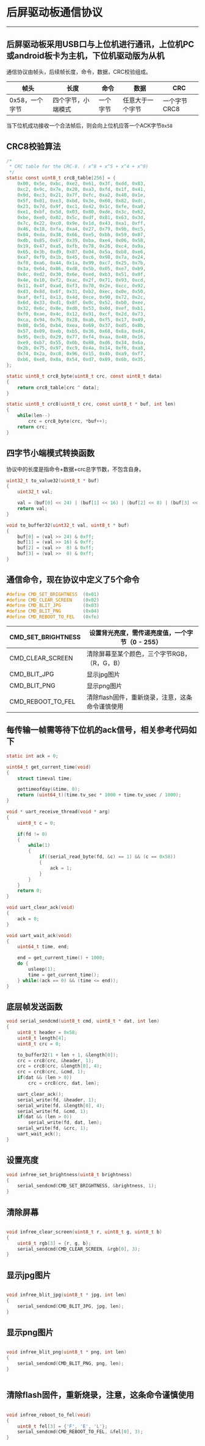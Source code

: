 # 后屏驱动板通信协议

***

## 后屏驱动板采用USB口与上位机进行通讯，上位机PC或android板卡为主机，下位机驱动版为从机

通信协议由帧头，后续帧长度，命令，数据，CRC校验组成。

| 帧头           | 长度               | 命令     | 数据             | CRC          |
| -------------- | ------------------ | -------- | ---------------- | ------------ |
| 0x58，一个字节 | 四个字节，小端模式 | 一个字节 | 任意大于一个字节 | 一个字节CRC8 |

当下位机成功接收一个合法帧后，则会向上位机应答一个ACK字节`0x58`

## CRC8校验算法
```c
/*
 * CRC table for the CRC-8. ( x^8 + x^5 + x^4 + x^0)
 */
static const uint8_t crc8_table[256] = {
	0x00, 0x5e, 0xbc, 0xe2, 0x61, 0x3f, 0xdd, 0x83,
	0xc2, 0x9c, 0x7e, 0x20, 0xa3, 0xfd, 0x1f, 0x41,
	0x9d, 0xc3, 0x21, 0x7f, 0xfc, 0xa2, 0x40, 0x1e,
	0x5f, 0x01, 0xe3, 0xbd, 0x3e, 0x60, 0x82, 0xdc,
	0x23, 0x7d, 0x9f, 0xc1, 0x42, 0x1c, 0xfe, 0xa0,
	0xe1, 0xbf, 0x5d, 0x03, 0x80, 0xde, 0x3c, 0x62,
	0xbe, 0xe0, 0x02, 0x5c, 0xdf, 0x81, 0x63, 0x3d,
	0x7c, 0x22, 0xc0, 0x9e, 0x1d, 0x43, 0xa1, 0xff,
	0x46, 0x18, 0xfa, 0xa4, 0x27, 0x79, 0x9b, 0xc5,
	0x84, 0xda, 0x38, 0x66, 0xe5, 0xbb, 0x59, 0x07,
	0xdb, 0x85, 0x67, 0x39, 0xba, 0xe4, 0x06, 0x58,
	0x19, 0x47, 0xa5, 0xfb, 0x78, 0x26, 0xc4, 0x9a,
	0x65, 0x3b, 0xd9, 0x87, 0x04, 0x5a, 0xb8, 0xe6,
	0xa7, 0xf9, 0x1b, 0x45, 0xc6, 0x98, 0x7a, 0x24,
	0xf8, 0xa6, 0x44, 0x1a, 0x99, 0xc7, 0x25, 0x7b,
	0x3a, 0x64, 0x86, 0xd8, 0x5b, 0x05, 0xe7, 0xb9,
	0x8c, 0xd2, 0x30, 0x6e, 0xed, 0xb3, 0x51, 0x0f,
	0x4e, 0x10, 0xf2, 0xac, 0x2f, 0x71, 0x93, 0xcd,
	0x11, 0x4f, 0xad, 0xf3, 0x70, 0x2e, 0xcc, 0x92,
	0xd3, 0x8d, 0x6f, 0x31, 0xb2, 0xec, 0x0e, 0x50,
	0xaf, 0xf1, 0x13, 0x4d, 0xce, 0x90, 0x72, 0x2c,
	0x6d, 0x33, 0xd1, 0x8f, 0x0c, 0x52, 0xb0, 0xee,
	0x32, 0x6c, 0x8e, 0xd0, 0x53, 0x0d, 0xef, 0xb1,
	0xf0, 0xae, 0x4c, 0x12, 0x91, 0xcf, 0x2d, 0x73,
	0xca, 0x94, 0x76, 0x28, 0xab, 0xf5, 0x17, 0x49,
	0x08, 0x56, 0xb4, 0xea, 0x69, 0x37, 0xd5, 0x8b,
	0x57, 0x09, 0xeb, 0xb5, 0x36, 0x68, 0x8a, 0xd4,
	0x95, 0xcb, 0x29, 0x77, 0xf4, 0xaa, 0x48, 0x16,
	0xe9, 0xb7, 0x55, 0x0b, 0x88, 0xd6, 0x34, 0x6a,
	0x2b, 0x75, 0x97, 0xc9, 0x4a, 0x14, 0xf6, 0xa8,
	0x74, 0x2a, 0xc8, 0x96, 0x15, 0x4b, 0xa9, 0xf7,
	0xb6, 0xe8, 0x0a, 0x54, 0xd7, 0x89, 0x6b, 0x35,
};

static uint8_t crc8_byte(uint8_t crc, const uint8_t data)
{
	return crc8_table[crc ^ data];
}

static uint8_t crc8(uint8_t crc, const uint8_t * buf, int len)
{
	while(len--)
		crc = crc8_byte(crc, *buf++);
	return crc;
}
```

## 四字节小端模式转换函数

协议中的长度是指命令+数据+crc总字节数，不包含自身。

```c
uint32_t to_value32(uint8_t * buf)
{
	uint32_t val;

	val = (buf[0] << 24) | (buf[1] << 16) | (buf[2] << 8) | (buf[3] << 0);
	return val;
}

void to_buffer32(uint32_t val, uint8_t * buf)
{
	buf[0] = (val >> 24) & 0xff;
	buf[1] = (val >> 16) & 0xff;
	buf[2] = (val >>  8) & 0xff;
	buf[3] = (val >>  0) & 0xff;
}
```

## 通信命令，现在协议中定义了5个命令
```c
#define CMD_SET_BRIGHTNESS	(0x01)
#define CMD_CLEAR_SCREEN	(0x02)
#define CMD_BLIT_JPG		(0x03)
#define CMD_BLIT_PNG		(0x04)
#define CMD_REBOOT_TO_FEL	(0xfe)
```

| CMD_SET_BRIGHTNESS | 设置背光亮度，需传递亮度值，一个字节（0 - 255） |
| ------------------ | ----------------------------------------------- |
| CMD_CLEAR_SCREEN   | 清除屏幕至某个颜色，三个字节RGB，（R，G，B）    |
| CMD_BLIT_JPG       | 显示jpg图片                                     |
| CMD_BLIT_PNG       | 显示png图片                                     |
| CMD_REBOOT_TO_FEL  | 清除flash固件，重新烧录，注意，这条命令谨慎使用 |



## 每传输一帧需等待下位机的ack信号，相关参考代码如下


```c
static int ack = 0;

uint64_t get_current_time(void)
{
	struct timeval time;

	gettimeofday(&time, 0);
	return (uint64_t)(time.tv_sec * 1000 + time.tv_usec / 1000);
}

void * uart_receive_thread(void * arg)
{
	uint8_t c = 0;

	if(fd != 0)
	{
		while(1)
		{
			if((serial_read_byte(fd, &c) == 1) && (c == 0x58))
			{
				ack = 1;
			}
		}
	}
	return 0;
}

void uart_clear_ack(void)
{
	ack = 0;
}

void uart_wait_ack(void)
{
	uint64_t time, end;

	end = get_current_time() + 1000;
	do {
		usleep(1);
		time = get_current_time();
	} while((ack == 0) && (time <= end));
}

```

## 底层帧发送函数
```c
void serial_sendcmd(uint8_t cmd, uint8_t * dat, int len)
{
	uint8_t header = 0x58;
	uint8_t length[4];
	uint8_t crc = 0;

	to_buffer32(1 + len + 1, &length[0]);
	crc = crc8(crc, &header, 1);
	crc = crc8(crc, &length[0], 4);
	crc = crc8(crc, &cmd, 1);
	if(dat && (len > 0))
		crc = crc8(crc, dat, len);

	uart_clear_ack();
	serial_write(fd, &header, 1);
	serial_write(fd, &length[0], 4);
	serial_write(fd, &cmd, 1);
	if(dat && (len > 0))
		serial_write(fd, dat, len);
	serial_write(fd, &crc, 1);
	uart_wait_ack();
}

```

## 设置亮度

```c
void infree_set_brightness(uint8_t brightness)
{
	serial_sendcmd(CMD_SET_BRIGHTNESS, &brightness, 1);
}


```

## 清除屏幕

```c

void infree_clear_screen(uint8_t r, uint8_t g, uint8_t b)
{
	uint8_t rgb[3] = {r, g, b};
	serial_sendcmd(CMD_CLEAR_SCREEN, &rgb[0], 3);
}


```


## 显示jpg图片

```c

void infree_blit_jpg(uint8_t * jpg, int len)
{
	serial_sendcmd(CMD_BLIT_JPG, jpg, len);
}


```


## 显示png图片

```c

void infree_blit_png(uint8_t * png, int len)
{
	serial_sendcmd(CMD_BLIT_PNG, png, len);
}



```


## 清除flash固件，重新烧录，注意，这条命令谨慎使用

```c

void infree_reboot_to_fel(void)
{
	uint8_t fel[3] = {'F', 'E', 'L'};
	serial_sendcmd(CMD_REBOOT_TO_FEL, &fel[0], 3);
}


```

